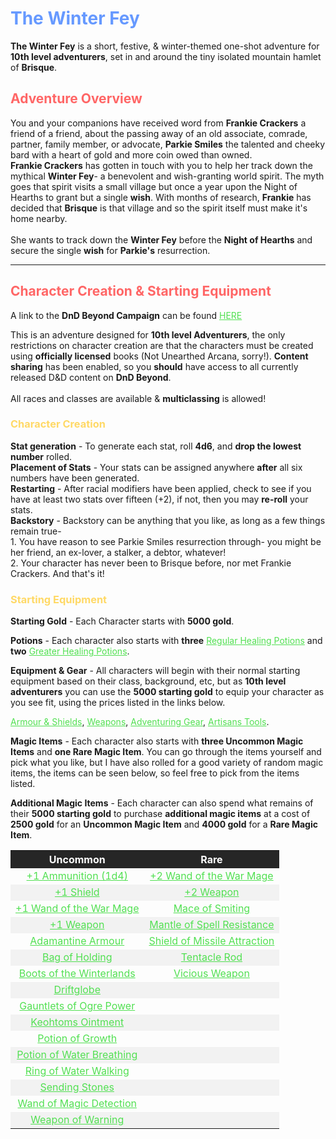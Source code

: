 <body>
<h1 class='page-title' style='color: #6699ff;'>The Winter Fey</h1>
		<p><b>The Winter Fey</b> is a short, festive, & winter-themed one-shot adventure for <b>10th level adventurers</b>, set in and around the tiny isolated mountain hamlet of <b>Brisque</b>.</p>
	
<h2 style='color:#ff6666;'>Adventure Overview</h2>
	<p>You and your companions have received word from <b>Frankie Crackers</b> a friend of a friend, about the passing away of an old associate, comrade, partner, family member, or advocate, <b>Parkie Smiles</b> the talented and cheeky bard with a heart of gold and more coin owed than owned.
		<br>
	<b>Frankie Crackers</b> has gotten in touch with you to help her track down the mythical <b>Winter Fey</b>- a benevolent and wish-granting world spirit. The myth goes that spirit visits a small village but once a year upon the Night of Hearths to grant but a single <b>wish</b>. With months of research, <b>Frankie</b> has decided that <b>Brisque</b> is that village and so the spirit itself must make it's home nearby.
		<br>
		<br>
	She wants to track down the <b>Winter Fey</b> before the <b>Night of Hearths</b> and secure the single <b>wish</b> for <b>Parkie's</b> resurrection.</p>
		<hr>
	
<h2 style='color: #ff6666;'>Character Creation & Starting Equipment</h2>
	<p>A link to the <b>DnD Beyond Campaign</b> can be found <a href='https://ddb.ac/campaigns/join/1557406924392802' style='color:#52e052;'> HERE</a></p>
	<p>This is an adventure designed for <b>10th level Adventurers</b>, the only restrictions on character creation are that the characters must be created using <b>officially licensed</b> books (Not Unearthed Arcana, sorry!). <b>Content sharing</b> has been enabled, so you <b>should</b> have access to all currently released D&D content on <b>DnD Beyond</b>.
		<br>
		<br>
	All races and classes are available & <b>multiclassing</b> is allowed!</p>

<h3 style='color: #ffd966;'>Character Creation</h3>
	<p><b>Stat generation</b> - To generate each stat, roll <b>4d6</b>, and <b>drop the lowest number</b> rolled.
		<br>
	<b>Placement of Stats</b> - Your stats can be assigned anywhere <b>after</b> all six numbers have been generated.
		<br>
	<b>Restarting</b> - After racial modifiers have been applied, check to see if you have at least two stats over fifteen (+2), if not, then you may <b>re-roll</b> your stats.
		<br>
	<b>Backstory</b> - Backstory can be anything that you like, as long as a few things remain true- 
		<br>
     1. You have reason to see Parkie Smiles resurrection through- you might be her friend, an ex-lover, a stalker, a debtor, whatever! 
     		<br>
     2. Your character has never been to Brisque before, nor met Frankie Crackers.
	And that's it!

<h3 style='color: #ffd966;'>Starting Equipment</h3>
	<p><b>Starting Gold</b> - Each Character starts with <b>5000 gold</b>.</p>
	<p><b>Potions</b> - Each character also starts with <b>three</b> <a href='https://www.dndbeyond.com/magic-items/potion-of-healing' style='color:#52e052;'>Regular Healing Potions</a> and <b>two</b> <a href='https://www.dndbeyond.com/magic-items/potion-of-healing' style='color:#52e052;'>Greater Healing Potions</a>.</p>
	<p><b>Equipment & Gear</b> - All characters will begin with their normal starting equipment based on their class, background, etc, but as <b>10th level adventurers</b> you can use the <b>5000 starting gold</b> to equip your character as you see fit, using the prices listed in the links below.</p>
	<p><a href='https://www.dndbeyond.com/sources/phb/equipment#LightArmor' style='color: #52e052;'>Armour & Shields</a>, <a href='https://www.dndbeyond.com/sources/phb/equipment#Weapons' style='color: #52e052;'>Weapons</a>, <a href='https://www.dndbeyond.com/sources/phb/equipment#AdventuringGear' style='color: #52e052;'>Adventuring Gear</a>, <a href='https://www.dndbeyond.com/sources/phb/equipment#ArtisansTools' style='color: #52e052;'>Artisans Tools</a>.</p>
	<p><b>Magic Items</b> - Each character also starts with <b>three Uncommon Magic Items</b> and <b>one Rare Magic Item</b>. You can go through the items yourself and pick what you like, but I have also rolled for a good variety of random magic items, the items can be seen below, so feel free to pick from the items listed.</p>
	<p><b>Additional Magic Items</b> - Each character can also spend what remains of their <b>5000 starting gold</b> to purchase <b>additional magic items</b> at a cost of <b>2500 gold</b> for an <b>Uncommon Magic Item</b> and <b>4000 gold</b> for a <b>Rare Magic Item</b>.

<table style='text-align:center;'>
	<tr style='background: #262626; color: #ffffff;'>
		<th style='text-align:center;'>Uncommon</th>
		<th style='text-align:center;'>Rare</th>
	</tr>
	<tr>
		<td><a href='https://www.dndbeyond.com/magic-items/ammunition-1' style='color:#52e052;'>+1 Ammunition (1d4)</a></td>
		<td><a href='https://www.dndbeyond.com/magic-items/wand-of-the-war-mage-2' style='color:#52e052;'>+2 Wand of the War Mage</a></td>
	</tr>
	<tr style='background: #f2f2f2;'>
		<td><a href='https://www.dndbeyond.com/magic-items/shield-1' style='color:#52e052;'>+1 Shield</a></td>
		<td><a href='https://www.dndbeyond.com/magic-items/weapon-2' style='color:#52e052;'>+2 Weapon</a></td>
	</tr>
	<tr>
		<td><a href='https://www.dndbeyond.com/magic-items/wand-of-the-war-mage-1' style='color:#52e052;'>+1 Wand of the War Mage</a></td>
		<td><a href='https://www.dndbeyond.com/magic-items/mace-of-smiting' style='color:#52e052;'>Mace of Smiting</a></td>
	</tr>
	<tr style='background: #f2f2f2;'>
		<td><a href='https://www.dndbeyond.com/magic-items/weapon-1' style='color:#52e052;'>+1 Weapon</a></td>
		<td><a href='https://www.dndbeyond.com/magic-items/mantle-of-spell-resistance' style='color:#52e052;'>Mantle of Spell Resistance</a></td>
	</tr>
	<tr>
		<td><a href='https://www.dndbeyond.com/magic-items/adamantine-armor' style='color:#52e052;'>Adamantine Armour</a></td>
		<td><a href='https://www.dndbeyond.com/magic-items/shield-of-missile-attraction' style='color:#52e052;'>Shield of Missile Attraction</a></td>
	</tr>
	<tr style='background: #f2f2f2;'>
		<td><a href='https://www.dndbeyond.com/magic-items/bag-of-holding' style='color:#52e052;'>Bag of Holding</a></td>
		<td><a href='https://www.dndbeyond.com/magic-items/tentacle-rod' style='color:#52e052;'>Tentacle Rod</a></td>
	</tr>
	<tr>
		<td><a href='https://www.dndbeyond.com/magic-items/boots-of-the-winterlands' style='color:#52e052;'>Boots of the Winterlands</a></td>
		<td><a href='https://www.dndbeyond.com/magic-items/vicious-weapon' style='color:#52e052;'>Vicious Weapon</a></td>
	</tr>
	<tr style='background: #f2f2f2;'>
		<td><a href='https://www.dndbeyond.com/magic-items/driftglobe' style='color:#52e052;'>Driftglobe</a></td>
		<td>
		</td>
	</tr>
	<tr>
		<td><a href='https://www.dndbeyond.com/magic-items/gauntlets-of-ogre-power' style='color:#52e052;'>Gauntlets of Ogre Power</a></td>
		<td>
		</td>
	</tr>
	<tr style='background: #f2f2f2;'>
		<td><a href='https://www.dndbeyond.com/magic-items/keoghtoms-ointment' style='color:#52e052;'>Keohtoms Ointment</a></td>
		<td>
		</td>
	</tr>
	<tr>
		<td><a href='https://www.dndbeyond.com/magic-items/potion-of-growth' style='color:#52e052;'>Potion of Growth</a></td>
		<td>
		</td>
	</tr>
	<tr style='background: #f2f2f2;'>
		<td><a href='https://www.dndbeyond.com/magic-items/potion-of-water-breathing' style='color:#52e052;'>Potion of Water Breathing</a></td>
		<td>
		</td>
	</tr>
	<tr>
		<td><a href='https://www.dndbeyond.com/magic-items/ring-of-water-walking' style='color:#52e052;'>Ring of Water Walking</a></td>
		<td>
		</td>
	</tr>
	<tr style='background: #f2f2f2;'>
		<td><a href='https://www.dndbeyond.com/magic-items/sending-stones' style='color:#52e052;'>Sending Stones</a></td>
		<td>
		</td>
	</tr>
	<tr>
		<td><a href='https://www.dndbeyond.com/magic-items/wand-of-magic-detection' style='color:#52e052;'>Wand of Magic Detection</a></td>
		<td>
		</td>
	</tr>
	<tr style='background: #f2f2f2;'>
		<td><a href='https://www.dndbeyond.com/magic-items/weapon-of-warning' style='color:#52e052;'>Weapon of Warning</a></td>
		<td>
		</td>
	</tr>
</table>
